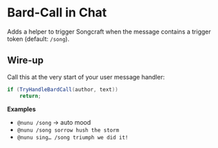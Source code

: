 # Bard-Call in Chat

Adds a helper to trigger Songcraft when the message contains a trigger token (default: `/song`).

## Wire-up
Call this at the very start of your user message handler:
```csharp
if (TryHandleBardCall(author, text))
    return;
```

**Examples**
- `@nunu /song` → auto mood
- `@nunu /song sorrow hush the storm`
- `@nunu sing… /song triumph we did it!`
